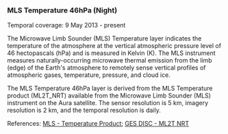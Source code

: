 ### MLS Temperature 46hPa (Night)
Temporal coverage: 9 May 2013 - present

The Microwave Limb Sounder (MLS) Temperature layer indicates the temperature of the atmosphere at the vertical atmospheric pressure level of 46 hectopascals (hPa) and is measured in Kelvin (K). The MLS instrument measures naturally-occurring microwave thermal emission from the limb (edge) of the Earth's atmosphere to remotely sense vertical profiles of atmospheric gases, temperature, pressure, and cloud ice.

The MLS Temperature 46hPa layer is derived from the MLS Temperature product (ML2T_NRT) available from the Microwave Limb Sounder (MLS) instrument on the Aura satellite. The sensor resolution is 5 km, imagery resolution is 2 km, and the temporal resolution is daily.

References: [MLS - Temperature Product](https://mls.jpl.nasa.gov/products/temp_product.php); [GES DISC - ML2T NRT](http://disc.sci.gsfc.nasa.gov/Aura/data-holdings/MLS/ml2t_nrt.003.shtml)
